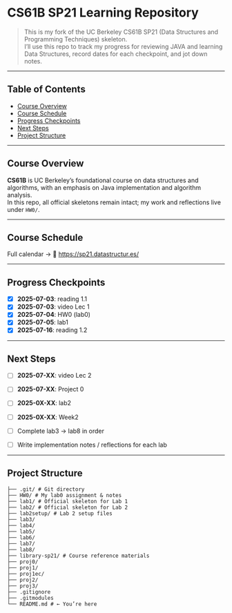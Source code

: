 # CS61B SP21 Learning Repository

> This is my fork of the UC Berkeley CS61B SP21 (Data Structures and Programming Techniques) skeleton.  
> I’ll use this repo to track my progress for reviewing JAVA and learning Data Structures, record dates for each checkpoint, and jot down notes.

---

## Table of Contents

- [Course Overview](#course-overview)  
- [Course Schedule](#course-schedule)  
- [Progress Checkpoints](#progress-checkpoints)  
- [Next Steps](#next-steps)  
- [Project Structure](#project-structure)  

---

## Course Overview

**CS61B** is UC Berkeley’s foundational course on data structures and algorithms, with an emphasis on Java implementation and algorithm analysis.  
In this repo, all official skeletons remain intact; my work and reflections live under `HW0/`.

---

## Course Schedule

Full calendar → 🔗 https://sp21.datastructur.es/

---

## Progress Checkpoints


- [x] **2025-07-03**: reading 1.1  
- [x] **2025-07-03**: video Lec 1  
- [x] **2025-07-04**: HW0 (lab0)  
- [x] **2025-07-05**: lab1  
- [x] **2025-07-16**: reading 1.2 
---

## Next Steps
- [ ] **2025-07-XX**: video Lec 2  
- [ ] **2025-07-XX**: Project 0
- [ ] **2025-0X-XX**: lab2  
- [ ] **2025-0X-XX**: Week2

- [ ] Complete lab3 → lab8 in order  
- [ ] Write implementation notes / reflections for each lab  

---

## Project Structure
```
├── .git/ # Git directory
├── HW0/ # My lab0 assignment & notes
├── lab1/ # Official skeleton for Lab 1
├── lab2/ # Official skeleton for Lab 2
├── lab2setup/ # Lab 2 setup files
├── lab3/
├── lab4/
├── lab5/
├── lab6/
├── lab7/
├── lab8/
├── library-sp21/ # Course reference materials
├── proj0/
├── proj1/
├── proj1ec/
├── proj2/
├── proj3/
├── .gitignore
├── .gitmodules
└── README.md # ← You’re here
```